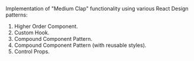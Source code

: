 Implementation of "Medium Clap" functionality using various React Design patterns:

1) Higher Order Component.
2) Custom Hook.
3) Compound Component Pattern.
4) Compound Component Pattern (with reusable styles).
5) Control Props.
